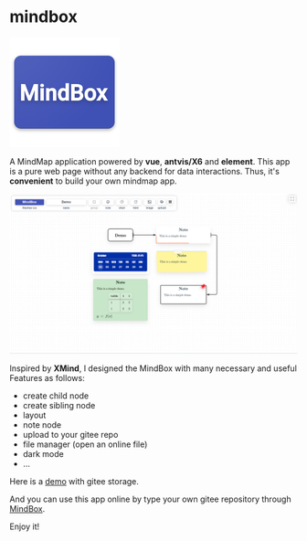 
# mindbox 
![](public/logo_mindbox.png)

A MindMap application powered by **vue**, **antvis/X6** and **element**. This app is a pure web page without any backend for data interactions. Thus, it's **convenient** to build your own mindmap app.

![](./pic_2.png)

Inspired by **XMind**, I designed the MindBox with many necessary and useful Features as follows:

- create child node
- create sibling node
- layout 
- note node
- upload to your gitee repo
- file manager (open an online file)
- dark mode
- ...

Here is a [demo](http://wykxldz.gitee.io/mindbox/#/read?u=WYKXLDZ&r=MindBoxCollection&s=8f35c84f195d8dea7be1375e5453999c2553ebd4&n=Demo.mb&k=undefined) with gitee storage.

And you can use this app online by type your own gitee repository through [MindBox](http://wykxldz.gitee.io/mindbox).

Enjoy it!

